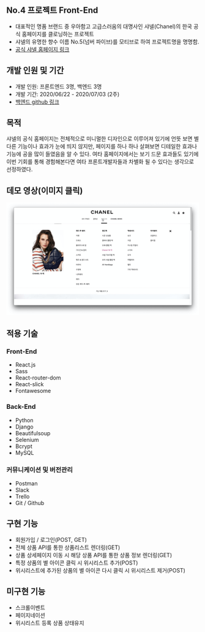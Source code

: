 ## No.4 프로젝트 Front-End
- 대표적인 명품 브랜드 중 우아함고 고급스러움의 대명사인 샤넬(Chanel)의 한국 공식 홈페이지를 클로닝하는 프로젝트
- 샤넬의 유명한 향수 이름 No.5(넘버 파이브)를 모티브로 하여 프로젝트명을 명명함.
- [공식 샤넬 홈페이지 링크](https://www.chanel.com/ko_KR/fashion.html)

## 개발 인원 및 기간
- 개발 인원: 프론트엔드 3명, 백엔드 3명
- 개발 기간: 2020/06/22 - 2020/07/03 (2주)
- [백엔드 github 링크](https://github.com/wecode-bootcamp-korea/9-No.4-backend)

## 목적
샤넬의 공식 홈페이지는 전체적으로 미니멀한 디자인으로 이루어져 있기에 언뜻 보면 별다른 기능이나 효과가 눈에 띄지 않지만, 페이지를 하나 하나 살펴보면 디테일한 효과나 기능에 공을 많이 들였음을 알 수 있다. 여타 홈페이지에서는 보기 드문 효과들도 있기에 이번 기회를 통해 경험해본다면 여타 프론트개발자들과 차별화 될 수 있다는 생각으로 선정하였다.

## 데모 영상(이미지 클릭)
[![Chanel clone project](./video-thumbnail.png)](https://youtu.be/tIeM7EzcDEo)

## 적용 기술
### Front-End
- React.js
- Sass
- React-router-dom
- React-slick
- Fontawesome

### Back-End
- Python
- Django
- Beautifulsoup
- Selenium
- Bcrypt
- MySQL

### 커뮤니케이션 및 버전관리
- Postman
- Slack
- Trello
- Git / Github

## 구현 기능
- 회원가입 / 로그인(POST, GET)
- 전체 상품 API를 통한 상품리스트 렌더링(GET)
- 상품 상세페이지 이동 시 해당 상품 API를 통한 상품 정보 렌더링(GET)
- 특정 상품의 별 아이콘 클릭 시 위시리스트 추가(POST)
- 위시리스트에 추가된 상품의 별 아이콘 다시 클릭 시 위시리스트 제거(POST)

## 미구현 기능
- 스크롤이벤트
- 페이지네이션
- 위시리스트 등록 상품 상태유지